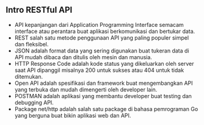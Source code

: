 ## Intro RESTful API

- API kepanjangan dari Application Programming Interface semacam interface atau perantara buat aplikasi berkomunikasi dan bertukar data.
- REST salah satu metode penggunaan API yang paling populer simpel dan fleksibel.
- JSON adalah format data yang sering digunakan buat tukeran data di API mudah dibaca dan ditulis oleh mesin dan manusia.
- HTTP Response Code adalah kode status yang dikeluarkan oleh server saat API dipanggil misalnya 200 untuk sukses atau 404 untuk tidak ditemukan.
- Open API adalah spesifikasi dan framework buat mengembangkan API yang terbuka dan mudah dimengerti oleh developer lain.
- POSTMAN adalah aplikasi yang membantu developer buat testing dan debugging API.
- Package net/http adalah salah satu package di bahasa pemrograman Go yang berguna buat bikin aplikasi web dan API.